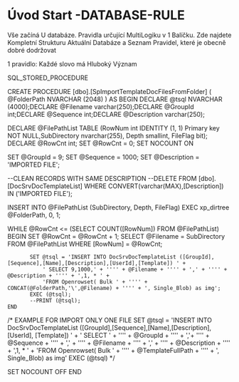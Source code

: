 ﻿# Úvod   Start -DATABASE-RULE  

Vše začíná U databáze. 
Pravidla určující MultiLogiku v 1 Balíčku.
Zde najdete Kompletní Strukturu Aktuální Databáze
a Seznam Pravidel, které je obecně dobré dodržovat

1 pravidlo: Každé slovo má Hluboký Význam

SQL_STORED_PROCEDURE


CREATE PROCEDURE [dbo].[SpImportTemplateDocFilesFromFolder] (
	 @FolderPath NVARCHAR (2048)
   )
AS
BEGIN
   DECLARE @tsql NVARCHAR (4000);DECLARE @Filename varchar(250);DECLARE @GroupId int;DECLARE @Sequence int;DECLARE @Description varchar(250);

   DECLARE @FilePathList TABLE (RowNum int IDENTITY (1, 1) Primary key NOT NULL,SubDirectory nvarchar(255), Depth smallint, FileFlag bit);
   DECLARE @RowCnt int; SET @RowCnt = 0;
   SET NOCOUNT ON

   SET @GroupId = 9;
   SET @Sequence = 1000;
   SET @Description = 'IMPORTED FILE';

   --CLEAN RECORDS WITH SAME DESCRIPTION
   --DELETE FROM [dbo].[DocSrvDocTemplateList] WHERE CONVERT(varchar(MAX),[Description]) IN ('IMPORTED FILE');

   INSERT INTO @FilePathList (SubDirectory, Depth, FileFlag) EXEC xp_dirtree @FolderPath, 0, 1;

   
   WHILE @RowCnt <= (SELECT COUNT([RowNum]) FROM @FilePathList)
	BEGIN
		SET @RowCnt = @RowCnt + 1;
		SELECT @Filename = SubDirectory FROM @FilePathList WHERE [RowNum] = @RowCnt;
		
		   SET @tsql = 'INSERT INTO DocSrvDocTemplateList ([GroupId],[Sequence],[Name],[Description],[UserId],[Template]) ' +
               ' SELECT 9,1000,' + '''' + @Filename + '''' + ',' + '''' + @Description + '''' + ',1, * ' + 
               'FROM Openrowset( Bulk ' + '''' + CONCAT(@FolderPath,'\',@Filename) + '''' + ', Single_Blob) as img';
		   EXEC (@tsql);
		   --PRINT (@tsql);
	END
	
   /* EXAMPLE FOR IMPORT ONLY ONE FILE
	  SET @tsql = 'INSERT INTO DocSrvDocTemplateList ([GroupId],[Sequence],[Name],[Description],[UserId], [Template]) ' +
               ' SELECT ' + '''' + @GroupId + '''' + ','+ '''' + @Sequence + '''' + ',' + '''' + @Filename + '''' + ',' + '''' + @Description + '''' + ',1, * ' + 
               'FROM Openrowset( Bulk ' + '''' + @TemplateFullPath + '''' + ', Single_Blob) as img'
      EXEC (@tsql)
   */

   SET NOCOUNT OFF
END

